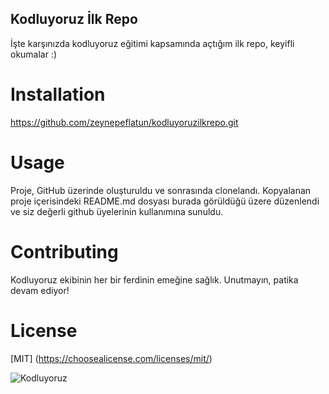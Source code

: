 ## Kodluyoruz İlk Repo
İşte karşınızda kodluyoruz eğitimi kapsamında açtığım ilk repo, keyifli okumalar :)

# Installation
https://github.com/zeynepeflatun/kodluyoruzilkrepo.git

# Usage
Proje, GitHub üzerinde oluşturuldu ve sonrasında clonelandı. Kopyalanan proje içerisindeki README.md dosyası burada görüldüğü üzere düzenlendi ve siz değerli github üyelerinin kullanımına sunuldu. 

# Contributing
Kodluyoruz ekibinin her bir ferdinin emeğine sağlık. Unutmayın, patika devam ediyor!

# License
[MIT] (https://choosealicense.com/licenses/mit/)

![Kodluyoruz](https://www.google.com/url?sa=i&url=https%3A%2F%2Fmedium.com%2F%40kodluyoruz&psig=AOvVaw0aGYS7bHidFGmHYYK28XRw&ust=1667850229693000&source=images&cd=vfe&ved=0CA0QjRxqFwoTCNCU-LWomvsCFQAAAAAdAAAAABAE)